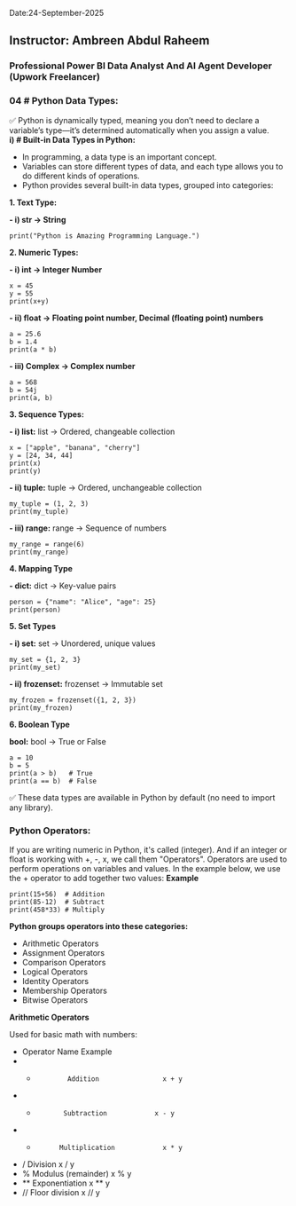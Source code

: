 Date:24-September-2025

## Instructor: Ambreen Abdul Raheem
### Professional Power BI Data Analyst And AI Agent Developer (Upwork Freelancer)

### 04 # Python Data Types:
✅ Python is dynamically typed, meaning you don’t need to declare a variable’s type—it’s determined automatically when you assign a value.\
**i) # Built-in Data Types in Python:**
- In programming, a data type is an important concept.
- Variables can store different types of data, and each type allows you to do different kinds of operations.
- Python provides several built-in data types, grouped into categories:

**1. Text Type:**

**- i) str → String**
```
print("Python is Amazing Programming Language.")
```
**2. Numeric Types:**

**- i) int → Integer Number**
```
x = 45
y = 55
print(x+y)
```
**- ii) float → Floating point number,  Decimal (floating point) numbers**
```
a = 25.6
b = 1.4
print(a * b)
```
**- iii) Complex → Complex number** 
```
a = 568
b = 54j
print(a, b)
```
**3. Sequence Types:**

**- i) list:** list → Ordered, changeable collection
```
x = ["apple", "banana", "cherry"]
y = [24, 34, 44]
print(x)
print(y)
```
**- ii) tuple:** tuple → Ordered, unchangeable collection
```
my_tuple = (1, 2, 3)
print(my_tuple)
```
**- iii) range:** range → Sequence of numbers
```
my_range = range(6)
print(my_range)
```
**4. Mapping Type**

**- dict:** dict → Key-value pairs
```
person = {"name": "Alice", "age": 25}
print(person)
```
**5. Set Types**

**- i) set:** set → Unordered, unique values
```
my_set = {1, 2, 3}
print(my_set)
```
**- ii) frozenset:** frozenset → Immutable set
```
my_frozen = frozenset({1, 2, 3})
print(my_frozen)
```
**6. Boolean Type** 

**bool:** bool → True or False
```
a = 10
b = 5
print(a > b)   # True
print(a == b)  # False
```

✅ These data types are available in Python by default (no need to import any library).

### Python Operators:
If you are writing numeric in Python, it's called (integer). And if an integer or float is working with +, -, x, we call them "Operators". Operators are used to perform operations on variables and values.
In the example below, we use the + operator to add together two values:
**Example**
```
print(15+56)  # Addition
print(85-12)  # Subtract
print(458*33) # Multiply
```
**Python groups operators into these categories:**
- Arithmetic Operators
- Assignment Operators
- Comparison Operators
- Logical Operators
- Identity Operators
- Membership Operators
- Bitwise Operators

**Arithmetic Operators**

Used for basic math with numbers:

- Operator	   Name	                Example
-  +	         Addition	             x + y
-  -	        Subtraction	           x - y
-  *	       Multiplication	         x * y
-  /         	Division	             x / y
-  %	     Modulus (remainder)	     x % y
-  **	     Exponentiation	           x ** y
-  //	     Floor division            x // y





